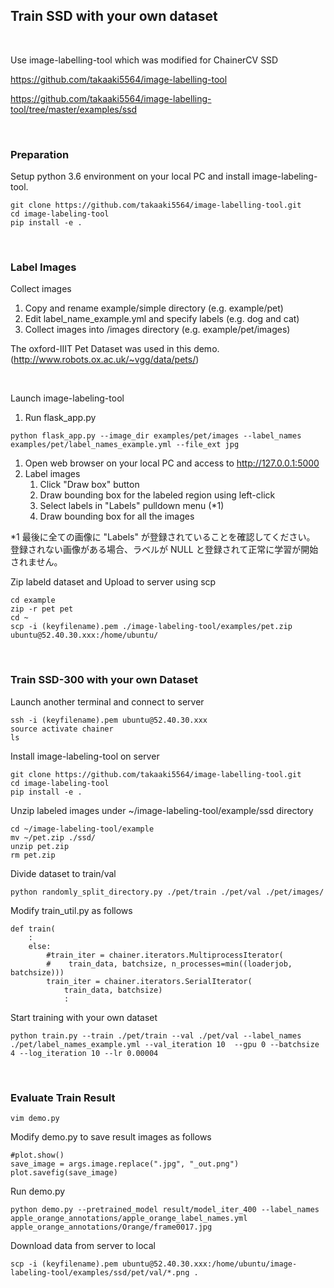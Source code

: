 
## Train SSD with your own dataset

<br>

Use image-labelling-tool which was modified for ChainerCV SSD

https://github.com/takaaki5564/image-labelling-tool

https://github.com/takaaki5564/image-labelling-tool/tree/master/examples/ssd


<br>

### Preparation

Setup python 3.6 environment on your local PC and install image-labeling-tool.

```
git clone https://github.com/takaaki5564/image-labelling-tool.git
cd image-labeling-tool
pip install -e .
```

<br>

### Label Images

Collect images

1. Copy and rename example/simple directory (e.g. example/pet)
1. Edit label_name_example.yml and specify labels (e.g. dog and cat)
1. Collect images into /images directory (e.g. example/pet/images)

The oxford-IIIT Pet Dataset was used in this demo. (http://www.robots.ox.ac.uk/~vgg/data/pets/)

<br>

Launch image-labeling-tool

1. Run flask_app.py
```
python flask_app.py --image_dir examples/pet/images --label_names examples/pet/label_names_example.yml --file_ext jpg
```
1. Open web browser on your local PC and access to http://127.0.0.1:5000
1. Label images
    1. Click "Draw box" button
    1. Draw bounding box for the labeled region using left-click
    1. Select labels in "Labels" pulldown menu (\*1)
    1. Draw bounding box for all the images

\*1
最後に全ての画像に "Labels" が登録されていることを確認してください。
登録されない画像がある場合、ラベルが NULL と登録されて正常に学習が開始されません。


Zip labeld dataset and Upload to server using scp

```
cd example
zip -r pet pet
cd ~
scp -i (keyfilename).pem ./image-labeling-tool/examples/pet.zip ubuntu@52.40.30.xxx:/home/ubuntu/
```

<br>

### Train SSD-300 with your own Dataset

Launch another terminal and connect to server

```
ssh -i (keyfilename).pem ubuntu@52.40.30.xxx
source activate chainer
ls
```

Install image-labeling-tool on server

```
git clone https://github.com/takaaki5564/image-labelling-tool.git
cd image-labeling-tool
pip install -e .
```

Unzip labeled images under ~/image-labeling-tool/example/ssd directory

```
cd ~/image-labeling-tool/example
mv ~/pet.zip ./ssd/
unzip pet.zip
rm pet.zip
```

Divide dataset to train/val

```
python randomly_split_directory.py ./pet/train ./pet/val ./pet/images/
```

Modify train_util.py as follows

```
def train(
    :
    else:
        #train_iter = chainer.iterators.MultiprocessIterator(
        #    train_data, batchsize, n_processes=min((loaderjob, batchsize)))
        train_iter = chainer.iterators.SerialIterator(
            train_data, batchsize)
            :
```

Start training with your own dataset

```
python train.py --train ./pet/train --val ./pet/val --label_names ./pet/label_names_example.yml --val_iteration 10  --gpu 0 --batchsize 4 --log_iteration 10 --lr 0.00004
```

<br>

### Evaluate Train Result

```
vim demo.py
```

Modify demo.py to save result images as follows

```
#plot.show()
save_image = args.image.replace(".jpg", "_out.png")
plot.savefig(save_image)
```

Run demo.py

```
python demo.py --pretrained_model result/model_iter_400 --label_names apple_orange_annotations/apple_orange_label_names.yml apple_orange_annotations/Orange/frame0017.jpg
```

Download data from server to local

```
scp -i (keyfilename).pem ubuntu@52.40.30.xxx:/home/ubuntu/image-labeling-tool/examples/ssd/pet/val/*.png .
```
